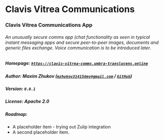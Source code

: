 # Clavis Vitrea Communications
### Clavis Vitrea Communications App
###### *An unusually secure comms app (chat functionality as seen in typical instant messaging apps and secure peer-to-peer images, documents and generic files exchange. Voice communication is to be introduced later.*
##### Homepage: *[`https://clavis-vitrea-comms.umbra-translucens.online`](https://clavis-vitrea-comms.umbra-translucens.online)*
##### Author: *Maxim Zhukov ([`mzhukov31415dev@gmail.com`](mailto:mzhukov31415dev@gmail.com) / [`GitHub`](https://github.com/mzhukov1973))*
##### Version: *`0.0.1`*
##### License: *Apache 2.0*
##### Roadmap:
 - A placeholder item - trying out Zulip integration
 - A second placeholder item.
